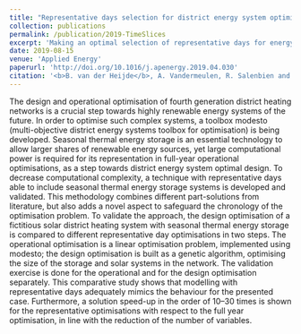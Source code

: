 ```yaml
---
title: "Representative days selection for district energy system optimisation: a solar district heating system with seasonal storage"
collection: publications
permalink: /publication/2019-TimeSlices
excerpt: 'Making an optimal selection of representative days for energy system optimisation including seasonal energy storage systems. Application of the method to a benchmark case to assess its performance compared to a full-scale optimisation.'
date: 2019-08-15
venue: 'Applied Energy'
paperurl: 'http://doi.org/10.1016/j.apenergy.2019.04.030'
citation: '<b>B. van der Heijde</b>, A. Vandermeulen, R. Salenbien and L. Helsen, "Representative days selection for district energy system optimisation: a solar district heating system with seasonal storage", Applied Energy, Volume 248, p. 79-94 2019'
---
```


The design and operational optimisation of fourth generation district heating networks is a crucial step towards highly renewable energy systems of the future. In order to optimise such complex systems, a toolbox modesto (multi-objective district energy systems toolbox for optimisation) is being developed. Seasonal thermal energy storage is an essential technology to allow larger shares of renewable energy sources, yet large computational power is required for its representation in full-year operational optimisations, as a step towards district energy system optimal design. To decrease computational complexity, a technique with representative days able to include seasonal thermal energy storage systems is developed and validated. This methodology combines different part-solutions from literature, but also adds a novel aspect to safeguard the chronology of the optimisation problem. To validate the approach, the design optimisation of a fictitious solar district heating system with seasonal thermal energy storage is compared to different representative day optimisations in two steps. The operational optimisation is a linear optimisation problem, implemented using modesto; the design optimisation is built as a genetic algorithm, optimising the size of the storage and solar systems in the network. The validation exercise is done for the operational and for the design optimisation separately. This comparative study shows that modelling with representative days adequately mimics the behaviour for the presented case. Furthermore, a solution speed-up in the order of 10–30 times is shown for the representative optimisations with respect to the full year optimisation, in line with the reduction of the number of variables.
